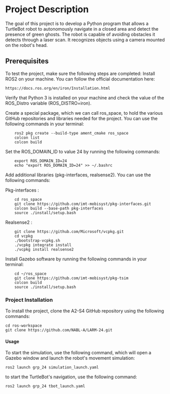 # Project Description

The goal of this project is to develop a Python program that allows a TurtleBot robot to autonomously navigate in a closed area and detect the presence of green ghosts.
The robot is capable of avoiding obstacles it detects through a laser scan. It recognizes objects using a camera mounted on the robot's head.


## Prerequisites

To test the project, make sure the following steps are completed:
Install ROS2 on your machine.
You can follow the official documentation here: 

    
    https://docs.ros.org/en/iron/Installation.html
    

Verify that Python 3 is installed on your machine and check the value of the ROS_Distro variable (ROS_DISTRO=iron).

Create a special package, which we can call ros_space, to hold the various GitHub repositories and libraries needed for the project.
You can use the following commands in your terminal:

        
        ros2 pkg create --build-type ament_cmake ros_space
        colcon list
        colcon build
        

Set the ROS_DOMAIN_ID to value 24 by running the following commands:

        
        export ROS_DOMAIN_ID=24
        echo "export ROS_DOMAIN_ID=24" >> ~/.bashrc
        

Add additional libraries (pkg-interfaces, realsense2).
You can use the following commands:

Pkg-interfaces :

        cd ros_space
        git clone https://github.com/imt-mobisyst/pkg-interfaces.git
        colcon build --base-path pkg-interfaces
        source ./install/setup.bash
        
Realsense2 :
        
        git clone https://github.com/Microsoft/vcpkg.git
        cd vcpkg
        ./bootstrap-vcpkg.sh
        ./vcpkg integrate install
        ./vcpkg install realsense2
        
    
Install Gazebo software by running the following commands in your terminal:

        
        cd ~/ros_space
        git clone https://github.com/imt-mobisyst/pkg-tsim
        colcon build
        source ./install/setup.bash
        



### Project Installation

To install the project, clone the A2-S4 GitHub repository using the following commands:

    cd ros-workspace
    git clone https://github.com/NABL-A/LARM-24.git
    
#### Usage

To start the simulation, use the following command, which will open a Gazebo window and launch the robot's movement simulation:
    
    ros2 launch grp_24 simulation_launch.yaml

to start the TurtleBot's navigation, use the following command:
   
    ros2 launch grp_24 tbot_launch.yaml